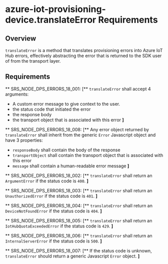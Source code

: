 # azure-iot-provisioning-device.translateError Requirements

## Overview
`translateError` is a method that translates provisioning errors into Azure IoT Hub errors, effectively abstracting the error that is returned to the SDK user of from the transport layer.

## Requirements

** SRS_NODE_DPS_ERRORS_18_001: [** `translateError` shall accept 4 arguments:
 - A custom error message to give context to the user.
 - the status code that initiated the error
 - the response body
 - the transport object that is associated with this error **]**

** SRS_NODE_DPS_ERRORS_18_008: [** Any error object returned by `translateError` shall inherit from the generic `Error` Javascript object and have 3 properties:
 - `responseBody` shall contain the body of the response
 - `transportObject` shall contain the transport object that is associated with this error
 - `message` shall contain a human-readable error message **]**

** SRS_NODE_DPS_ERRORS_18_002: [** `translateError` shall return an `ArgumentError` if the status code is `400`. **]**

** SRS_NODE_DPS_ERRORS_18_003: [** `translateError` shall return an `UnauthorizedError` if the status code is `401`. **]**

** SRS_NODE_DPS_ERRORS_18_004: [** `translateError` shall return an `DeviceNotFoundError` if the status code is `404`. **]**

** SRS_NODE_DPS_ERRORS_18_005: [** `translateError` shall return an `IotHubQuotaExceededError` if the status code is `429`. **]**

** SRS_NODE_DPS_ERRORS_18_006: [** `translateError` shall return an `InternalServerError` if the status code is `500`. **]**

** SRS_NODE_DPS_ERRORS_18_007: [** If the status code is unknown, `translateError` should return a generic Javascript `Error` object. **]**

